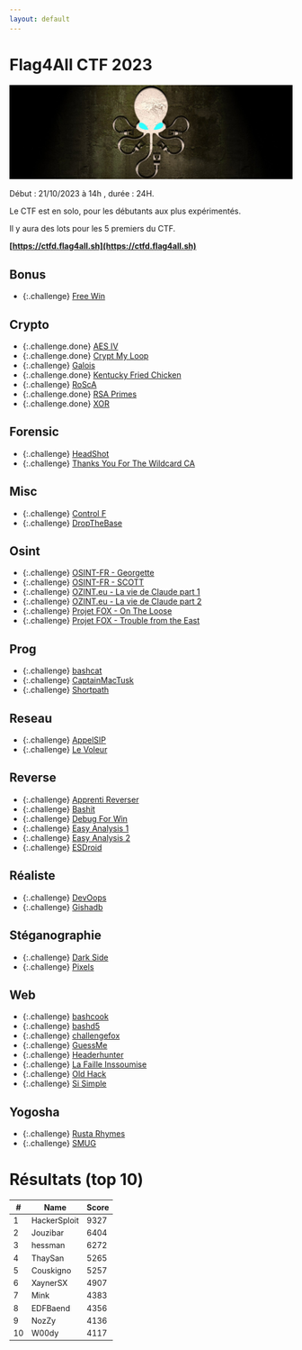 ```yaml
---
layout: default
---
```


# Flag4All CTF 2023

![Affiche](images/affiche.png)

Début : 21/10/2023 à 14h , durée : 24H.

Le CTF est en solo, pour les débutants aux plus expérimentés.

Il y aura des lots pour les 5 premiers du CTF.

**[https://ctfd.flag4all.sh](https://ctfd.flag4all.sh)**


## Bonus
- {:.challenge} [Free Win](./Bonus/Free_Win/)

## Crypto
- {:.challenge.done} [AES IV](./Crypto/AES_IV/)
- {:.challenge.done} [Crypt My Loop](./Crypto/Crypt_My_Loop/)
- {:.challenge} [Galois](./Crypto/Galois/)
- {:.challenge.done} [Kentucky Fried Chicken](./Crypto/Kentucky_Fried_Chicken/)
- {:.challenge} [RoScA](./Crypto/RoScA/)
- {:.challenge.done} [RSA Primes](./Crypto/RSA_Primes/)
- {:.challenge.done} [XOR](./Crypto/XOR/)

## Forensic
- {:.challenge} [HeadShot](./Forensic/HeadShot/)
- {:.challenge} [Thanks You For The Wildcard CA](./Forensic/Thanks_You_For_The_Wildcard_CA/)

## Misc
- {:.challenge} [Control F](./Misc/Control_F/)
- {:.challenge} [DropTheBase](./Misc/DropTheBase/)

## Osint
- {:.challenge} [OSINT-FR - Georgette](./Osint/OSINT-FR_-_Georgette/)
- {:.challenge} [OSINT-FR - SCOTT](./Osint/OSINT-FR_-_SCOTT/)
- {:.challenge} [OZINT.eu - La vie de Claude part 1](./Osint/OZINT.eu_-_La_vie_de_Claude_part_1/)
- {:.challenge} [OZINT.eu - La vie de Claude part 2](./Osint/OZINT.eu_-_La_vie_de_Claude_part_2/)
- {:.challenge} [Projet FOX - On The Loose](./Osint/Projet_FOX_-_On_The_Loose/)
- {:.challenge} [Projet FOX - Trouble from the East](./Osint/Projet_FOX_-_Trouble_from_the_East/)

## Prog
- {:.challenge} [bashcat](./Prog/bashcat/)
- {:.challenge} [CaptainMacTusk](./Prog/CaptainMacTusk/)
- {:.challenge} [Shortpath](./Prog/Shortpath/)

## Reseau
- {:.challenge} [AppelSIP](./Reseau/AppelSIP/)
- {:.challenge} [Le Voleur](./Reseau/Le_Voleur/)

## Reverse
- {:.challenge} [Apprenti Reverser](./Reverse/Apprenti_Reverser/)
- {:.challenge} [Bashit](./Reverse/Bashit/)
- {:.challenge} [Debug For Win](./Reverse/Debug_For_Win/)
- {:.challenge} [Easy Analysis 1](./Reverse/Easy_Analysis_1/)
- {:.challenge} [Easy Analysis 2](./Reverse/Easy_Analysis_2/)
- {:.challenge} [ESDroid](./Reverse/ESDroid/)

## Réaliste
- {:.challenge} [DevOops](./Réaliste/DevOops/)
- {:.challenge} [Gishadb](./Réaliste/Gishadb/)

## Stéganographie
- {:.challenge} [Dark Side](./Stéganographie/Dark_Side/)
- {:.challenge} [Pixels](./Stéganographie/Pixels/)

## Web
- {:.challenge} [bashcook](./Web/bashcook/)
- {:.challenge} [bashd5](./Web/bashd5/)
- {:.challenge} [challengefox](./Web/challengefox/)
- {:.challenge} [GuessMe](./Web/GuessMe/)
- {:.challenge} [Headerhunter](./Web/Headerhunter/)
- {:.challenge} [La Faille Inssoumise](./Web/La_Faille_Inssoumise/)
- {:.challenge} [Old Hack](./Web/Old_Hack/)
- {:.challenge} [Si Simple](./Web/Si_Simple/)

## Yogosha
- {:.challenge} [Rusta Rhymes](./Yogosha/Rusta_Rhymes/)
- {:.challenge} [SMUG](./Yogosha/SMUG/)


# Résultats (top 10)

|  # |  Name  |  Score |
|----|--------|--------|
|  1 | HackerSploit | 9327 |
|  2 | Jouzibar | 6404 |
|  3 | hessman | 6272 |
|  4 | ThaySan | 5265 |
|  5 | Couskigno | 5257 |
|  6 | XaynerSX | 4907 |
|  7 | Mink | 4383 |
|  8 | EDFBaend | 4356 |
|  9 | NozZy | 4136 |
| 10 | W00dy | 4117 |
